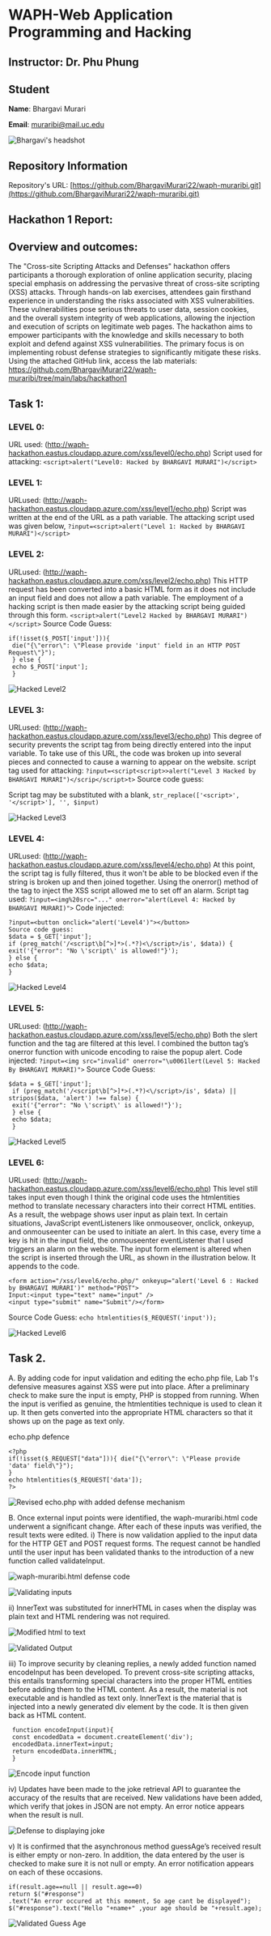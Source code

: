 # WAPH-Web Application Programming and Hacking

## Instructor: Dr. Phu Phung

## Student

**Name**: Bhargavi Murari

**Email**: muraribi@mail.uc.edu

![Bhargavi's headshot](../../images/headshot1.png)

## Repository Information
Repository's URL: [https://github.com/BhargaviMurari22/waph-muraribi.git](https://github.com/BhargaviMurari22/waph-muraribi.git)

## Hackathon 1 Report:
## Overview and outcomes:
The "Cross-site Scripting Attacks and Defenses" hackathon offers participants a thorough exploration of online application security, placing special emphasis on addressing the pervasive threat of cross-site scripting (XSS) attacks. Through hands-on lab exercises, attendees gain firsthand experience in understanding the risks associated with XSS vulnerabilities. These vulnerabilities pose serious threats to user data, session cookies, and the overall system integrity of web applications, allowing the injection and execution of scripts on legitimate web pages. The hackathon aims to empower participants with the knowledge and skills necessary to both exploit and defend against XSS vulnerabilities. The primary focus is on implementing robust defense strategies to significantly mitigate these risks. Using the attached GitHub link, access the lab materials: https://github.com/BhargaviMurari22/waph-muraribi/tree/main/labs/hackathon1

## Task 1:
### LEVEL 0:
URL used: (http://waph-hackathon.eastus.cloudapp.azure.com/xss/level0/echo.php)
Script used for attacking:
```<script>alert("Level0: Hacked by BHARGAVI MURARI")</script>```



### LEVEL 1:
URLused: (http://waph-hackathon.eastus.cloudapp.azure.com/xss/level1/echo.php)
Script was written at the end of the URL as a path variable. The attacking script used was given below,
 ```?input=<script>alert("Level 1: Hacked by BHARGAVI MURARI")</script>```


### LEVEL 2:
URLused: (http://waph-hackathon.eastus.cloudapp.azure.com/xss/level2/echo.php)
This HTTP request has been converted into a basic HTML form as it does not include an input field and does not allow a path variable. The employment of a hacking script is then made easier by the attacking script being guided through this form.
```<script>alert("Level2 Hacked by BHARGAVI MURARI")</script>```
Source Code Guess:
```
if(!isset($_POST['input'])){
 die("{\"error\": \"Please provide 'input' field in an HTTP POST Request\"}");
 } else {
 echo $_POST['input'];
 }
```

![Hacked Level2](../../images/level2.png)

### LEVEL 3:
URLused: (http://waph-hackathon.eastus.cloudapp.azure.com/xss/level3/echo.php)
This degree of security prevents the script tag from being directly entered into the input variable. To take use of this URL, the code was broken up into several pieces and connected to cause a warning to appear on the website.
script tag used for attacking:
```?input=<script<script>>alert("Level 3 Hacked by BHARGAVI MURARI")</scrip</script>t>```
 Source code guess:
 
 Script tag may be substituted with a blank,
 ```str_replace(['<script>', '</script>'], '', $input)```
 
![Hacked Level3](../../images/level3.png)

### LEVEL 4:
URLused: (http://waph-hackathon.eastus.cloudapp.azure.com/xss/level4/echo.php)
At this point, the script tag is fully filtered, thus it won't be able to be blocked even if the string is broken up and then joined together. Using the onerror() method of the tag to inject the XSS script allowed me to set off an alarm.
Script tag used:
```?input=<img%20src="..." onerror="alert(Level 4: Hacked by BHARGAVI MURARI)">```
Code injected:
```
?input=<button onclick="alert('Level4')"></button>
Source code guess:
$data = $_GET['input'];
if (preg_match('/<script\b[^>]*>(.*?)<\/script>/is', $data)) {
exit('{"error": "No \'script\' is allowed!"}');
} else {
echo $data;
}
```

![Hacked Level4](../../images/level4.png)

### LEVEL 5:
URLused: (http://waph-hackathon.eastus.cloudapp.azure.com/xss/level5/echo.php)
Both the slert function and the tag are filtered at this level. I combined the button tag’s onerror function with unicode encoding to raise the popup alert.
Code injected:
```?input=<img src="invalid" onerror="\u0061lert(Level 5: Hacked By BHARGAVI MURARI)">```
Source Code Guess:
```
$data = $_GET['input'];
 if (preg_match('/<script\b[^>]*>(.*?)<\/script>/is', $data) || stripos($data, 'alert') !== false) {
 exit('{"error": "No \'script\' is allowed!"}');
 } else {
 echo $data;
 }
 ```

![Hacked Level5](../../images/level4.png)

### LEVEL 6:
URLused: (http://waph-hackathon.eastus.cloudapp.azure.com/xss/level6/echo.php)
This level still takes input even though I think the original code uses the htmlentities method to translate necessary characters into their correct HTML entities. As a result, the webpage shows user input as plain text. In certain situations, JavaScript eventListeners like onmouseover, onclick, onkeyup, and onmouseenter can be used to initiate an alert. In this case, every time a key is hit in the input field, the onmouseenter eventListener that I used triggers an alarm on the website. The input form element is altered when the script is inserted through the URL, as shown in the illustration below. It appends to the code.

 ```
<form action="/xss/level6/echo.php/" onkeyup="alert('Level 6 : Hacked by BHARGAVI MURARI')" method="POST">
 Input:<input type="text" name="input" />
 <input type="submit" name="Submit"/></form>
 ```
Source Code Guess:
```echo htmlentities($_REQUEST('input'));```

![Hacked Level6](../../images/level6.png)


## Task 2.
A. By adding code for input validation and editing the echo.php file, Lab 1's defensive measures against XSS were put into place. After a preliminary check to make sure the input is empty, PHP is stopped from running. When the input is verified as genuine, the htmlentities technique is used to clean it up. It then gets converted into the appropriate HTML characters so that it shows up on the page as text only.

echo.php defence
 ```
<?php
if(!isset($_REQUEST["data"])){ die("{\"error\": \"Please provide 'data' field\"}");
}
echo htmlentities($_REQUEST['data']);
?>
```

![Revised echo.php with added defense mechanism](../../images/fig1.png)

B. Once external input points were identified, the waph-muraribi.html code underwent a significant change. After each of these inputs was verified, the result texts were edited.
i) There is now validation applied to the input data for the HTTP GET and POST request forms. The request cannot be handled until the user input has been validated thanks to the introduction of a new function called validateInput.


![waph-muraribi.html defense code](../../images/fig2.png)


![Validating inputs](../../images/fig3.png)


ii) InnerText was substituted for innerHTML in cases when the display was plain text and HTML rendering was not required.


![Modified html to text](../../images/fig4.png)


![Validated Output](../../images/fig5.png)

 iii) To improve security by cleaning replies, a newly added function named encodeInput has been developed. To prevent cross-site scripting attacks, this entails transforming special characters into the proper HTML entities before adding them to the HTML content. As a result, the material is not executable and is handled as text only. InnerText is the material that is injected into a newly generated div element by the code. It is then given back as HTML content.
```
 function encodeInput(input){
 const encodedData = document.createElement('div');
 encodedData.innerText=input;
 return encodedData.innerHTML;
 }
```

![Encode input function](../../images/fig6.png)

iv) Updates have been made to the joke retrieval API to guarantee the accuracy of the results that are received. New validations have been added, which verify that jokes in JSON are not empty. An error notice appears when the result is null.

![Defense to displaying joke](../../images/fig8.png)

 v) It is confirmed that the asynchronous method guessAge’s received result
 is either empty or non-zero. In addition, the data entered by the user is
 checked to make sure it is not null or empty. An error notification appears
 on each of these occasions.
```
if(result.age==null || result.age==0)
return $("#response")
.text("An error occured at this moment, So age cant be displayed");
$("#response").text("Hello "+name+" ,your age should be "+result.age);
```

![Validated Guess Age](../../images/fig9.png)
